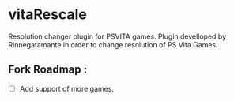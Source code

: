 # vitaRescale
Resolution changer plugin for PSVITA games.
Plugin develloped by Rinnegatamante in order to change resolution of PS Vita Games.

## Fork Roadmap :
- [ ] Add support of more games.
